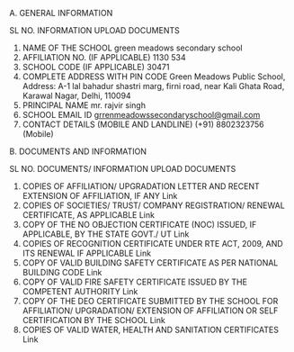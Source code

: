 
A. GENERAL INFORMATION

SL NO.	INFORMATION	UPLOAD DOCUMENTS
1.	NAME OF THE SCHOOL	green meadows secondary school
2.	AFFILIATION NO. (IF APPLICABLE)	1130 534
3.	SCHOOL CODE (IF APPLICABLE)	30471
4.	COMPLETE ADDRESS WITH PIN CODE	Green Meadows Public School, Address: A-1 lal bahadur shastri marg,
firni road, near Kali Ghata Road,
Karawal Nagar, Delhi, 110094
5.	PRINCIPAL NAME mr. rajvir singh
6.	SCHOOL EMAIL ID	grrenmeadowssecondaryschool@gmail.com
7.	CONTACT DETAILS (MOBILE AND LANDLINE)	(+91) 8802323756 (Mobile)

B. DOCUMENTS AND INFORMATION

SL NO.	DOCUMENTS/ INFORMATION	UPLOAD DOCUMENTS
1.	COPIES OF AFFILIATION/ UPGRADATION LETTER AND RECENT EXTENSION OF AFFILIATION, IF ANY	Link
2.	COPIES OF SOCIETIES/ TRUST/ COMPANY REGISTRATION/ RENEWAL CERTIFICATE, AS APPLICABLE	Link
3.	COPY OF THE NO OBJECTION CERTIFICATE (NOC) ISSUED, IF APPLICABLE, BY THE STATE GOVT./ UT	Link
4.	COPIES OF RECOGNITION CERTIFICATE UNDER RTE ACT, 2009, AND ITS RENEWAL IF APPLICABLE	Link
5.	COPY OF VALID BUILDING SAFETY CERTIFICATE AS PER NATIONAL BUILDING CODE	Link
6.	COPY OF VALID FIRE SAFETY CERTIFICATE ISSUED BY THE COMPETENT AUTHORITY	Link
7.	COPY OF THE DEO CERTIFICATE SUBMITTED BY THE SCHOOL FOR AFFILIATION/ UPGRADATION/ EXTENSION OF AFFILIATION OR SELF CERTIFICATION BY THE SCHOOL	Link
8.	COPIES OF VALID WATER, HEALTH AND SANITATION CERTIFICATES	Link
